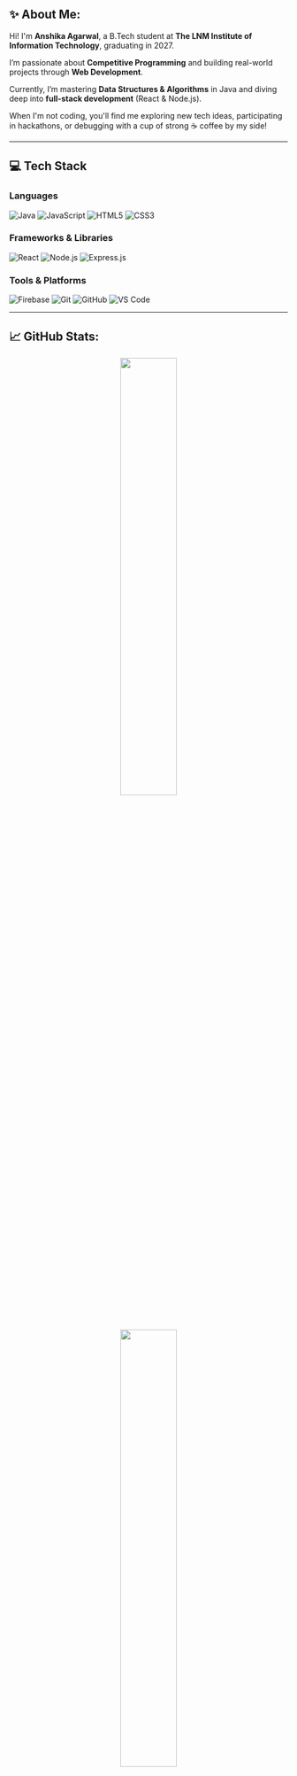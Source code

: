 ## ✨ About Me:

<p>
Hi! I'm <strong>Anshika Agarwal</strong>, a B.Tech student at <strong>The LNM Institute of Information Technology</strong>, graduating in 2027.
</p>

<p>
  I’m passionate about <strong>Competitive Programming</strong> and building real-world projects through <strong>Web Development</strong>.
</p>

<p>
  Currently, I’m mastering <strong>Data Structures & Algorithms</strong> in Java and diving deep into <strong>full-stack development</strong> (React & Node.js).  
</p>

<p>
When I'm not coding, you'll find me exploring new tech ideas, participating in hackathons, or debugging with a cup of strong ☕ coffee by my side!
</p>

---

## 💻 Tech Stack

### Languages  
![Java](https://img.shields.io/badge/Java-%23ED8B00.svg?style=flat&logo=java&logoColor=white)
![JavaScript](https://img.shields.io/badge/JavaScript-%23323330.svg?style=flat&logo=javascript&logoColor=%23F7DF1E)
![HTML5](https://img.shields.io/badge/HTML5-%23E34F26.svg?style=flat&logo=html5&logoColor=white)
![CSS3](https://img.shields.io/badge/CSS3-%231572B6.svg?style=flat&logo=css3&logoColor=white)

### Frameworks & Libraries  
![React](https://img.shields.io/badge/React-%2320232a.svg?style=flat&logo=react&logoColor=%2361DAFB)
![Node.js](https://img.shields.io/badge/Node.js-%2343853D.svg?style=flat&logo=node.js&logoColor=white)
![Express.js](https://img.shields.io/badge/Express.js-%23404d59.svg?style=flat)

### Tools & Platforms  
![Firebase](https://img.shields.io/badge/Firebase-%23039BE5.svg?style=flat&logo=firebase)
![Git](https://img.shields.io/badge/Git-%23F05033.svg?style=flat&logo=git&logoColor=white)
![GitHub](https://img.shields.io/badge/GitHub-%23121011.svg?style=flat&logo=github&logoColor=white)
![VS Code](https://img.shields.io/badge/VS%20Code-%23007ACC.svg?style=flat&logo=visual-studio-code&logoColor=white)

---

## 📈 GitHub Stats: ##
<p align="center">
  <img src="https://github-readme-stats.vercel.app/api?username=SuSanee&show_icons=true&theme=radical" width="45%" /> <br>
  <img src="https://github-readme-streak-stats.herokuapp.com/?user=SuSanee&theme=radical" width="45%" /> <br>
  <img src="https://github-readme-stats.vercel.app/api/top-langs/?username=SuSanee&layout=compact&theme=radical" alt="SuSanee's Top Languages" />
</p>

---

## 🌐 Socials: ##
[![LinkedIn](https://img.shields.io/badge/LinkedIn-blue?style=for-the-badge&logo=linkedin)](https://linkedin.com/in/anshikaagarwal766)
[![Gmail](https://img.shields.io/badge/Gmail-red?style=for-the-badge&logo=gmail&logoColor=white)](mailto:anshikaagarwal766@gmail.com)

---
